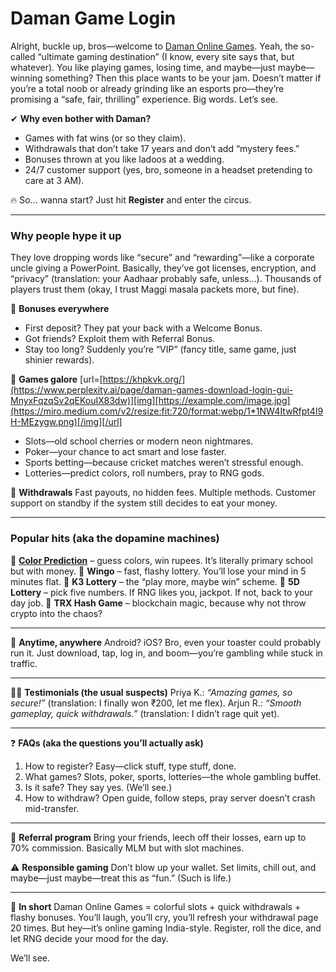 # Daman Game Login

Alright, buckle up, bros—welcome to [Daman Online Games](https://khpkvk.org/). Yeah, the so-called “ultimate gaming destination” (I know, every site says that, but whatever). You like playing games, losing time, and maybe—just maybe—winning something? Then this place wants to be your jam. Doesn’t matter if you’re a total noob or already grinding like an esports pro—they’re promising a “safe, fair, thrilling” experience. Big words. Let’s see.

✔ **Why even bother with Daman?**

* Games with fat wins (or so they claim).
* Withdrawals that don’t take 17 years and don’t add “mystery fees.”
* Bonuses thrown at you like ladoos at a wedding.
* 24/7 customer support (yes, bro, someone in a headset pretending to care at 3 AM).

🔥 So… wanna start? Just hit **Register** and enter the circus.

---

### Why people hype it up

They love dropping words like “secure” and “rewarding”—like a corporate uncle giving a PowerPoint. Basically, they’ve got licenses, encryption, and “privacy” (translation: your Aadhaar probably safe, unless…). Thousands of players trust them (okay, I trust Maggi masala packets more, but fine).

🎁 **Bonuses everywhere**

* First deposit? They pat your back with a Welcome Bonus.
* Got friends? Exploit them with Referral Bonus.
* Stay too long? Suddenly you’re “VIP” (fancy title, same game, just shinier rewards).

🎰 **Games galore**
[url=[https://khpkvk.org/](https://www.perplexity.ai/page/daman-games-download-login-gui-MnyxFqzqSv2qEKouIX83dw)][img][https://example.com/image.jpg](https://miro.medium.com/v2/resize:fit:720/format:webp/1*1NW4ItwRfpt4I9H-MEzygw.png)[/img][/url]
* Slots—old school cherries or modern neon nightmares.
* Poker—your chance to act smart and lose faster.
* Sports betting—because cricket matches weren’t stressful enough.
* Lotteries—predict colors, roll numbers, pray to RNG gods.

💸 **Withdrawals**
Fast payouts, no hidden fees. Multiple methods. Customer support on standby if the system still decides to eat your money.

---

### Popular hits (aka the dopamine machines)

🎨 **[Color Prediction]([https://khpkvk.org/](https://medium.com/@Seot0p/daman-games-tech-bro-review-66d1f274885b))** – guess colors, win rupees. It’s literally primary school but with money.
🎲 **Wingo** – fast, flashy lottery. You’ll lose your mind in 5 minutes flat.
🎱 **K3 Lottery** – the “play more, maybe win” scheme.
🎯 **5D Lottery** – pick five numbers. If RNG likes you, jackpot. If not, back to your day job.
🔗 **TRX Hash Game** – blockchain magic, because why not throw crypto into the chaos?

---

📱 **Anytime, anywhere**
Android? iOS? Bro, even your toaster could probably run it. Just download, tap, log in, and boom—you’re gambling while stuck in traffic.

---

👩‍💻 **Testimonials (the usual suspects)**
Priya K.: *“Amazing games, so secure!”* (translation: I finally won ₹200, let me flex).
Arjun R.: *“Smooth gameplay, quick withdrawals.”* (translation: I didn’t rage quit yet).

---

❓ **FAQs (aka the questions you’ll actually ask)**

1. How to register? Easy—click stuff, type stuff, done.
2. What games? Slots, poker, sports, lotteries—the whole gambling buffet.
3. Is it safe? They say yes. (We’ll see.)
4. How to withdraw? Open guide, follow steps, pray server doesn’t crash mid-transfer.

---

🎉 **Referral program**
Bring your friends, leech off their losses, earn up to 70% commission. Basically MLM but with slot machines.

⚠️ **Responsible gaming**
Don’t blow up your wallet. Set limits, chill out, and maybe—just maybe—treat this as “fun.” (Such is life.)

---

🚀 **In short**
Daman Online Games = colorful slots + quick withdrawals + flashy bonuses. You’ll laugh, you’ll cry, you’ll refresh your withdrawal page 20 times. But hey—it’s online gaming India-style. Register, roll the dice, and let RNG decide your mood for the day.

We’ll see.
